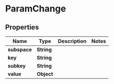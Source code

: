 # ParamChange

## Properties
Name | Type | Description | Notes
------------ | ------------- | ------------- | -------------
**subspace** | **String** |  | 
**key** | **String** |  | 
**subkey** | **String** |  | 
**value** | **Object** |  | 
